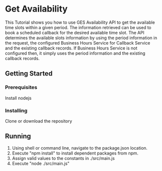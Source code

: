 # Get Availability

This Tutorial shows you how to use GES Availability API to get the available time slots within a given period. The information retrieved can be used to book a scheduled callback for the desired available time slot. The API determines the available slots information by using the period information in the request, the configured Business Hours Service for Callback Service and the existing callback records. If Business Hours Service is not configured then, it simply uses the period information and the existing callback records.

## Getting Started

### Prerequisites

Install nodejs

### Installing

Clone or download the repository

## Running

1. Using shell or command line, navigate to the package.json location.
2. Execute "npm install" to install dependent packages from npm.
3. Assign valid values to the constants in ./src/main.js
4. Execute "node ./src/main.js"
